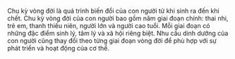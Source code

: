 Chu kỳ vòng đời là quá trình biến đổi của con người từ khi sinh ra đến khi chết. Chu kỳ vòng đời của con người bao gồm năm giai đoạn chính: thai nhi, trẻ em, thanh thiếu niên, người lớn và người cao tuổi. Mỗi giai đoạn có những đặc điểm sinh lý, tâm lý và xã hội riêng biệt. Nhu cầu dinh dưỡng của con người cũng thay đổi theo từng giai đoạn vòng đời để phù hợp với sự phát triển và hoạt động của cơ thể.